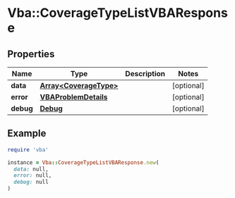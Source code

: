 # Vba::CoverageTypeListVBAResponse

## Properties

| Name | Type | Description | Notes |
| ---- | ---- | ----------- | ----- |
| **data** | [**Array&lt;CoverageType&gt;**](CoverageType.md) |  | [optional] |
| **error** | [**VBAProblemDetails**](VBAProblemDetails.md) |  | [optional] |
| **debug** | [**Debug**](Debug.md) |  | [optional] |

## Example

```ruby
require 'vba'

instance = Vba::CoverageTypeListVBAResponse.new(
  data: null,
  error: null,
  debug: null
)
```

